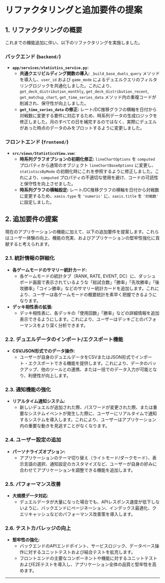 # リファクタリングと追加要件の提案

## 1. リファクタリングの概要

これまでの機能追加に伴い、以下のリファクタリングを実施しました。

### バックエンド (`backend/`)

*   **`app/services/statistics_service.py`:**
    *   **共通クエリビルディング関数の導入:** `_build_base_duels_query` メソッドを導入し、`user_id` および `game_mode` によるデュエルクエリのフィルタリングロジックを共通化しました。これにより、`get_deck_distribution_monthly`, `get_deck_distribution_recent`, `get_matchup_chart`, `get_time_series_data` メソッド内の重複コードが削減され、保守性が向上しました。
    *   **`get_time_series_data` の修正:** レート/DC推移グラフの横軸を日付から対戦数に変更する要件に対応するため、時系列データの生成ロジックを修正しました。月のすべての日を補完するのではなく、実際にデュエルがあった時点のデータのみをプロットするように変更しました。

### フロントエンド (`frontend/`)

*   **`src/views/StatisticsView.vue`:**
    *   **時系列グラフオプションの初期化修正:** `lineChartOptions` を `computed` プロパティから通常のオブジェクト `lineChartBaseOptions` に変更し、`statisticsByMode` の初期化時にこれを参照するように修正しました。これにより、`computed` プロパティの不適切な使用を避け、コードの可読性と保守性を向上させました。
    *   **時系列グラフの横軸設定:** レート/DC推移グラフの横軸を日付から対戦数に変更するため、`xaxis.type` を `'numeric'` に、`xaxis.title` を `'対戦数'` に設定しました。

## 2. 追加要件の提案

現在のアプリケーションの機能に加えて、以下の追加要件を提案します。これらはユーザー体験の向上、機能の充実、およびアプリケーションの堅牢性強化に貢献すると考えられます。

### 2.1. 統計情報の詳細化

*   **各ゲームモードのサマリー統計カード:**
    *   各ゲームモードの統計タブ（RANK, RATE, EVENT, DC）に、ダッシュボード画面で表示されているような「総試合数」「勝率」「先攻勝率」「後攻勝率」「コイン勝率」などのサマリー統計カードを追加します。これにより、ユーザーは各ゲームモードの概要統計を素早く把握できるようになります。
*   **デッキ相性表の拡張:**
    *   デッキ相性表に、各デッキの「使用回数」「勝率」などの詳細情報を追加表示できるようにします。これにより、ユーザーはデッキごとのパフォーマンスをより深く分析できます。

### 2.2. デュエルデータのインポート/エクスポート機能

*   **CSV/JSON形式でのデータ操作:**
    *   ユーザーが自身のデュエルデータをCSVまたはJSON形式でインポート・エクスポートできる機能を提供します。これにより、データのバックアップ、他のツールとの連携、または一括でのデータ入力が可能となり、利便性が向上します。

### 2.3. 通知機能の強化

*   **リアルタイム通知システム:**
    *   新しいデュエルが追加された際、パスワードが変更された際、または重要なシステムイベントが発生した際に、ユーザーにリアルタイムで通知するシステムを導入します。これにより、ユーザーはアプリケーション内の重要な動きを見逃すことがなくなります。

### 2.4. ユーザー設定の追加

*   **パーソナライズオプション:**
    *   アプリケーションのテーマ切り替え（ライトモード/ダークモード）、表示言語の選択、通知設定のカスタマイズなど、ユーザーが自身の好みに合わせてアプリケーションを調整できる機能を追加します。

### 2.5. パフォーマンス改善

*   **大規模データ対応:**
    *   デュエルデータが大量になった場合でも、APIレスポンス速度が低下しないように、バックエンドにページネーション、インデックス最適化、クエリキャッシュなどのパフォーマンス改善策を導入します。

### 2.6. テストカバレッジの向上

*   **堅牢性の強化:**
    *   バックエンドのAPIエンドポイント、サービスロジック、データベース操作に対するユニットテストおよび結合テストを拡充します。
    *   フロントエンドの主要なコンポーネントや機能に対するユニットテストおよびE2Eテストを導入し、アプリケーション全体の品質と堅牢性を高めます。

---